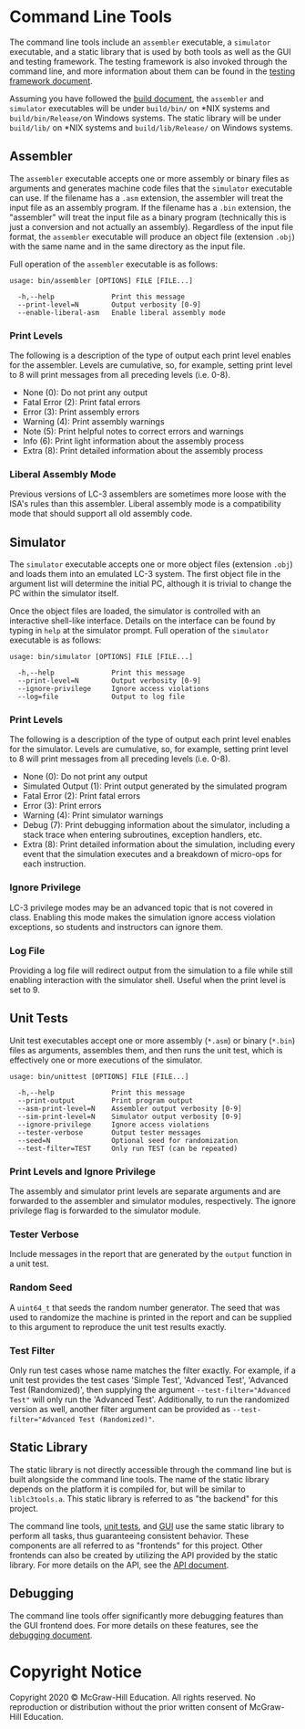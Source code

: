 # Command Line Tools
The command line tools include an `assembler` executable, a `simulator`
executable, and a static library that is used by both tools as well as the GUI
and testing framework. The testing framework is also invoked through the
command line, and more information about them can be found in the [testing
framework document](TEST.md).

Assuming you have followed the [build
document](BUILD.md#command-line-tools-and-unit-tests), the `assembler` and
`simulator` executables will be under `build/bin/` on \*NIX systems and
`build/bin/Release/`on Windows systems. The static library will be under
`build/lib/` on \*NIX systems and `build/lib/Release/` on Windows systems.

## Assembler
The `assembler` executable accepts one or more assembly or binary files as
arguments and generates machine code files that the `simulator` executable can
use. If the filename has a `.asm` extension, the assembler will treat the input
file as an assembly program. If the filename has a `.bin` extension, the
"assembler" will treat the input file as a binary program (technically this is
just a conversion and not actually an assembly). Regardless of the input file
format, the `assembler` executable will produce an object file (extension
`.obj`) with the same name and in the same directory as the input file.

Full operation of the `assembler` executable is as follows:

```
usage: bin/assembler [OPTIONS] FILE [FILE...]

  -h,--help              Print this message
  --print-level=N        Output verbosity [0-9]
  --enable-liberal-asm   Enable liberal assembly mode
```

### Print Levels
The following is a description of the type of output each print level enables
for the assembler.  Levels are cumulative, so, for example, setting print level
to 8 will print messages from all preceding levels (i.e. 0-8).

* None (0): Do not print any output
* Fatal Error (2): Print fatal errors
* Error (3): Print assembly errors
* Warning (4): Print assembly warnings
* Note (5): Print helpful notes to correct errors and warnings
* Info (6): Print light information about the assembly process
* Extra (8): Print detailed information about the assembly process

### Liberal Assembly Mode
Previous versions of LC-3 assemblers are sometimes more loose with the ISA's
rules than this assembler. Liberal assembly mode is a compatibility mode that
should support all old assembly code.

## Simulator
The `simulator` executable accepts one or more object files (extension `.obj`)
and loads them into an emulated LC-3 system. The first object file in the
argument list will determine the initial PC, although it is trivial to change
the PC within the simulator itself.

Once the object files are loaded, the simulator is controlled with an
interactive shell-like interface. Details on the interface can be found by
typing in `help` at the simulator prompt. Full operation of the `simulator`
executable is as follows:

```
usage: bin/simulator [OPTIONS] FILE [FILE...]

  -h,--help              Print this message
  --print-level=N        Output verbosity [0-9]
  --ignore-privilege     Ignore access violations
  --log=file             Output to log file
```

### Print Levels
The following is a description of the type of output each print level enables
for the simulator.  Levels are cumulative, so, for example, setting print level
to 8 will print messages from all preceding levels (i.e. 0-8).

* None (0): Do not print any output
* Simulated Output (1): Print output generated by the simulated program
* Fatal Error (2): Print fatal errors
* Error (3): Print errors
* Warning (4): Print simulator warnings
* Debug (7): Print debugging information about the simulator, including a stack
  trace when entering subroutines, exception handlers, etc.
* Extra (8): Print detailed information about the simulation, including
  every event that the simulation executes and a breakdown of micro-ops for each
  instruction.

### Ignore Privilege
LC-3 privilege modes may be an advanced topic that is not covered in class.
Enabling this mode makes the simulation ignore access violation exceptions, so
students and instructors can ignore them.

### Log File
Providing a log file will redirect output from the simulation to a file while
still enabling interaction with the simulator shell. Useful when the print level
is set to 9.

## Unit Tests
Unit test executables accept one or more assembly (`*.asm`) or binary (`*.bin`)
files as arguments, assembles them, and then runs the unit test, which is
effectively one or more executions of the simulator.

```
usage: bin/unittest [OPTIONS] FILE [FILE...]

  -h,--help              Print this message
  --print-output         Print program output
  --asm-print-level=N    Assembler output verbosity [0-9]
  --sim-print-level=N    Simulator output verbosity [0-9]
  --ignore-privilege     Ignore access violations
  --tester-verbose       Output tester messages
  --seed=N               Optional seed for randomization
  --test-filter=TEST     Only run TEST (can be repeated)
```

### Print Levels and Ignore Privilege
The assembly and simulator print levels are separate arguments and are forwarded
to the assembler and simulator modules, respectively.  The ignore privilege flag
is forwarded to the simulator module.

### Tester Verbose
Include messages in the report that are generated by the `output` function in a
unit test.

### Random Seed
A `uint64_t` that seeds the random number generator.  The seed that was used to
randomize the machine is printed in the report and can be supplied to this
argument to reproduce the unit test results exactly.

### Test Filter
Only run test cases whose name matches the filter exactly. For example, if a
unit test provides the test cases 'Simple Test', 'Advanced Test',
'Advanced Test (Randomized)', then supplying the argument
`--test-filter="Advanced Test"` will only run the 'Advanced Test'. Additionally,
to run the randomized version as well, another filter argument can be provided
as `--test-filter="Advanced Test (Randomized)"`.

## Static Library
The static library is not directly accessible through the command line but is
built alongside the command line tools. The name of the static library depends
on the platform it is compiled for, but will be similar to `liblc3tools.a`.
This static library is referred to as "the backend" for this project.

The command line tools, [unit tests](TEST.md), and [GUI](GUI.md) use the same
static library to perform all tasks, thus guaranteeing consistent behavior.
These components are all referred to as "frontends" for this project. Other
frontends can also be created by utilizing the API provided by the static
library. For more details on the API, see the [API document](API.md).


## Debugging
The command line tools offer significantly more debugging features than the GUI
frontend does. For more details on these features, see the [debugging
document](DEBUG.md).

# Copyright Notice
Copyright 2020 &copy; McGraw-Hill Education. All rights reserved. No
reproduction or distribution without the prior written consent of McGraw-Hill
Education.
